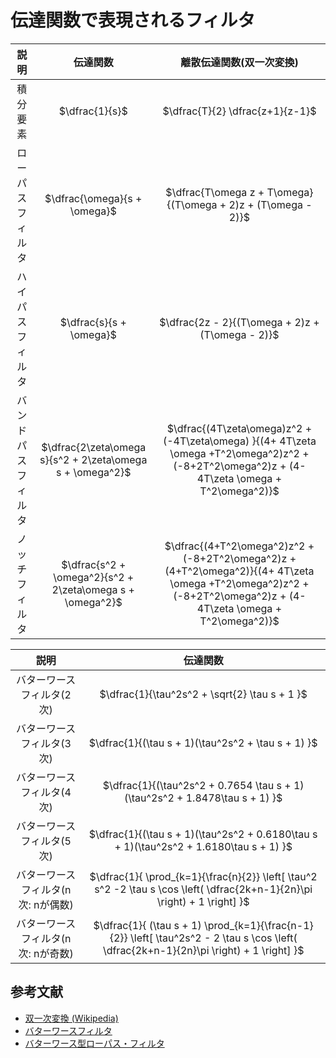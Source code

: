# 伝達関数で表現されるフィルタ

| 説明 | 伝達関数 | 離散伝達関数(双一次変換) | 
| :----: | :--------: | :------------: | 
| 積分要素 |  $\dfrac{1}{s}$   | $\dfrac{T}{2} \dfrac{z+1}{z-1}$ | 
| ローパスフィルタ | $\dfrac{\omega}{s + \omega}$ | $\dfrac{T\omega z + T\omega}{(T\omega + 2)z + (T\omega - 2)}$ |
| ハイパスフィルタ | $\dfrac{s}{s + \omega}$ | $\dfrac{2z - 2}{(T\omega + 2)z + (T\omega - 2)}$ |
| バンドパスフィルタ | $\dfrac{2\zeta\omega s}{s^2 + 2\zeta\omega s + \omega^2}$ | $\dfrac{(4T\zeta\omega)z^2 + (-4T\zeta\omega) }{(4+ 4T\zeta \omega +T^2\omega^2)z^2 + (-8+2T^2\omega^2)z + (4-4T\zeta \omega + T^2\omega^2)}$ |
| ノッチフィルタ | $\dfrac{s^2 + \omega^2}{s^2 + 2\zeta\omega s + \omega^2}$ | $\dfrac{(4+T^2\omega^2)z^2 + (-8+2T^2\omega^2)z + (4+T^2\omega^2)}{(4+ 4T\zeta \omega +T^2\omega^2)z^2 + (-8+2T^2\omega^2)z + (4-4T\zeta \omega + T^2\omega^2)}$ |

| 説明 | 伝達関数 |
| :----: | :--------: |
| バターワースフィルタ(2次) | $\dfrac{1}{\tau^2s^2 + \sqrt{2} \tau s + 1 }$ |
| バターワースフィルタ(3次) | $\dfrac{1}{(\tau s + 1)(\tau^2s^2 + \tau s + 1) }$ |
| バターワースフィルタ(4次) | $\dfrac{1}{(\tau^2s^2 + 0.7654 \tau s + 1)(\tau^2s^2 + 1.8478\tau s + 1) }$ |
| バターワースフィルタ(5次) | $\dfrac{1}{(\tau s + 1)(\tau^2s^2 + 0.6180\tau s + 1)(\tau^2s^2 + 1.6180\tau s + 1) }$|
| バターワースフィルタ(n次: nが偶数) | $\dfrac{1}{ \prod_{k=1}{\frac{n}{2}} \left[ \tau^2 s^2 -2 \tau s \cos \left( \dfrac{2k+n-1}{2n}\pi \right) + 1 \right] }$ |
| バターワースフィルタ(n次: nが奇数) | $\dfrac{1}{ (\tau s + 1) \prod_{k=1}{\frac{n-1}{2}} \left[ \tau^2s^2 - 2 \tau s \cos \left( \dfrac{2k+n-1}{2n}\pi \right) + 1 \right] }$ |

## 参考文献
- [双一次変換 (Wikipedia)](https://ja.wikipedia.org/wiki/%E5%8F%8C%E4%B8%80%E6%AC%A1%E5%A4%89%E6%8F%9B)
- [バターワースフィルタ](https://ja.wikipedia.org/wiki/%E3%83%90%E3%82%BF%E3%83%BC%E3%83%AF%E3%83%BC%E3%82%B9%E3%83%95%E3%82%A3%E3%83%AB%E3%82%BF)
- [バターワース型ローパス・フィルタ](https://cc.cqpub.co.jp/system/contents/2067/)